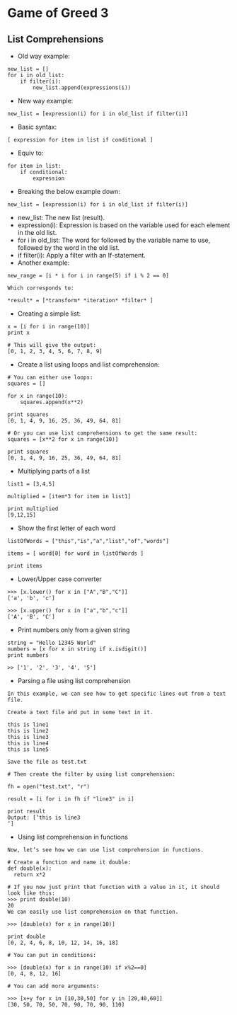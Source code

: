 # Game of Greed 3

## List Comprehensions
- Old way example:
```
new_list = []
for i in old_list:
    if filter(i):
        new_list.append(expressions(i))
```

- New way example:
```
new_list = [expression(i) for i in old_list if filter(i)]
```
- Basic syntax:
```
[ expression for item in list if conditional ]
```
- Equiv to:
```
for item in list:
    if conditional:
        expression
```
- Breaking the below example down:
```
new_list = [expression(i) for i in old_list if filter(i)]
```
- new_list: The new list (result).
- expression(i): Expression is based on the variable used for each element in the old list.
- for i in old_list: The word for followed by the variable name to use, followed by the word in the old list.
- if filter(i): Apply a filter with an If-statement.
- Another example:
```
new_range = [i * i for i in range(5) if i % 2 == 0]

Which corresponds to:

*result* = [*transform* *iteration* *filter* ]
```
- Creating a simple list:
```
x = [i for i in range(10)]
print x

# This will give the output:
[0, 1, 2, 3, 4, 5, 6, 7, 8, 9]
```
- Create a list using loops and list comprehension:
```
# You can either use loops:
squares = []

for x in range(10):
    squares.append(x**2)
 
print squares
[0, 1, 4, 9, 16, 25, 36, 49, 64, 81]

# Or you can use list comprehensions to get the same result:
squares = [x**2 for x in range(10)]

print squares
[0, 1, 4, 9, 16, 25, 36, 49, 64, 81]
```
- Multiplying parts of a list
```
list1 = [3,4,5]
 
multiplied = [item*3 for item in list1] 
 
print multiplied 
[9,12,15]
```
- Show the first letter of each word
```
listOfWords = ["this","is","a","list","of","words"]

items = [ word[0] for word in listOfWords ]

print items
```
- Lower/Upper case converter
```
>>> [x.lower() for x in ["A","B","C"]]
['a', 'b', 'c']

>>> [x.upper() for x in ["a","b","c"]]
['A', 'B', 'C']
```
- Print numbers only from a given string
```
string = "Hello 12345 World"
numbers = [x for x in string if x.isdigit()]
print numbers

>> ['1', '2', '3', '4', '5']
```
- Parsing a file using list comprehension
```
In this example, we can see how to get specific lines out from a text file.

Create a text file and put in some text in it.

this is line1
this is line2
this is line3
this is line4
this is line5

Save the file as test.txt

# Then create the filter by using list comprehension:

fh = open("test.txt", "r")

result = [i for i in fh if "line3" in i]

print result
Output: [‘this is line3
‘]
```
- Using list comprehension in functions
```
Now, let’s see how we can use list comprehension in functions.

# Create a function and name it double:
def double(x):
  return x*2

# If you now just print that function with a value in it, it should look like this:
>>> print double(10)
20
We can easily use list comprehension on that function.

>>> [double(x) for x in range(10)]

print double
[0, 2, 4, 6, 8, 10, 12, 14, 16, 18]

# You can put in conditions:

>>> [double(x) for x in range(10) if x%2==0]
[0, 4, 8, 12, 16]

# You can add more arguments:

>>> [x+y for x in [10,30,50] for y in [20,40,60]]
[30, 50, 70, 50, 70, 90, 70, 90, 110]
```









